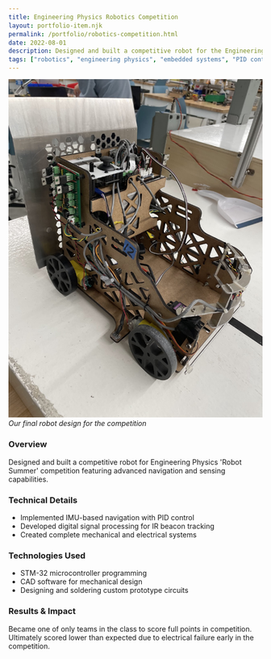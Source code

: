 ```yaml
---
title: Engineering Physics Robotics Competition
layout: portfolio-item.njk
permalink: /portfolio/robotics-competition.html
date: 2022-08-01
description: Designed and built a competitive robot for the Engineering Physics 'Robot Summer' competition.
tags: ["robotics", "engineering physics", "embedded systems", "PID control"]
---
```


<div class="portfolio-content">
<div class="media-gallery">

![Robotics Competition](/pictures/IMG_8991.jpg)
*Our final robot design for the competition*

</div>
<div class="project-details">

### Overview
Designed and built a competitive robot for Engineering Physics 'Robot Summer' competition featuring advanced navigation and sensing capabilities.

### Technical Details
- Implemented IMU-based navigation with PID control
- Developed digital signal processing for IR beacon tracking
- Created complete mechanical and electrical systems

### Technologies Used
- STM-32 microcontroller programming
- CAD software for mechanical design
- Designing and soldering custom prototype circuits

### Results & Impact
Became one of only teams in the class to score full points in competition. Ultimately scored lower than expected due to electrical failure early in the competition.

</div>
</div>
